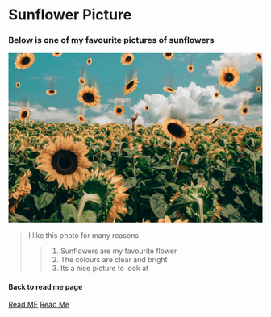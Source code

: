 # Sunflower Picture

### Below is one of my favourite pictures of sunflowers

![Alt text](sunflower1.jpg "Sunflower")

> I like this photo for many reasons
> > 1. Sunflowers are my favourite flower
> > 2. The colours are clear and bright
> > 3. Its a nice picture to look at

#### Back to read me page
[Read ME](README>md)
[Read Me](README.md)
